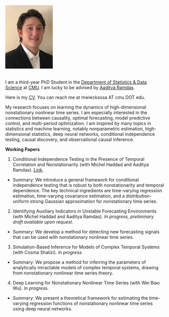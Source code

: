 <div style="display: flex; flex-direction: column; align-items: flex-start;">
  <img src="/assets/images/WieckSosaMichael_headshot.JPG" alt="Headshot" style="width: 150px; margin-bottom: 20px;">
</div>

I am a third-year PhD Student in the [Department of Statistics & Data Science](https://www.stat.cmu.edu) at [CMU](https://www.cmu.edu). I am lucky to be advised by [Aaditya Ramdas](https://www.stat.cmu.edu/~aramdas/). 

Here is my [CV](https://mwiecksosa.github.io/cv.pdf). You can reach me at mwiecksosa AT cmu DOT edu.

My research focuses on learning the dynamics of high-dimensional nonstationary nonlinear time series. I am especially interested in the connections between causality, optimal forecasting, model predictive control, and multi-period optimization. I am inspired by many topics in statistics and machine learning, notably nonparametric estimation, high-dimensional statistics, deep neural networks, conditional independence testing, causal discovery, and observational causal inference.

**Working Papers**
1. Conditional Independence Testing in the Presence of Temporal Correlation and Nonstationarity (with Michel Haddad and Aaditya Ramdas). [Link](https://mwiecksosa.github.io/dGCM_CI_NSTS.pdf).
- Summary: We introduce a general framework for conditional independence testing that is robust to both nonstationarity and temporal dependence. The key technical ingredients are time-varying regression estimation, time-varying covariance estimation, and a distribution-uniform strong Gaussian approximation for nonstationary time series.
2. Identifying Auxiliary Indicators in Unstable Forecasting Environments (with Michel Haddad and Aaditya Ramdas). *In progress, preliminary draft available upon request.*
- Summary: We develop a method for detecting new forecasting signals that can be used with nonstationary nonlinear time series.
3. Simulation-Based Inference for Models of Complex Temporal Systems (with Cosma Shalizi). *In progress.*
- Summary: We propose a method for inferring the parameters of analytically intractable models of complex temporal systems, drawing from nonstationary nonlinear time series theory.
4. Deep Learning for Nonstationary Nonlinear Time Series (with Wei Biao Wu). *In progress.*
- Summary: We present a theoretical framework for estimating the time-varying regression functions of nonstationary nonlinear time series using deep neural networks.

